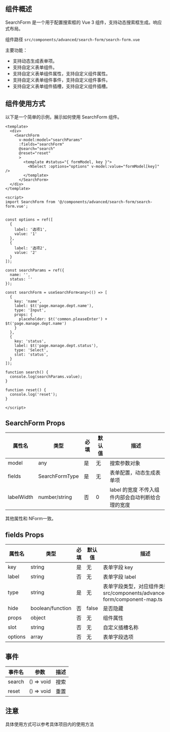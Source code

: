 ## 组件概述

SearchForm 是一个用于配置搜索框的 Vue 3 组件，支持动态搜索框生成。响应式布局。

组件路径 `src/components/advanced/search-form/search-form.vue`

主要功能：
- 支持动态生成表单项。
- 支持自定义表单组件。
- 支持自定义表单组件属性，支持自定义组件属性。
- 支持自定义表单组件事件，支持自定义组件事件。
- 支持自定义表单组件插槽，支持自定义组件插槽。

## 组件使用方式

以下是一个简单的示例，展示如何使用 SearchForm 组件。
```vue
<template>
  <div>
    <SearchForm
      v-model:model="searchParams"
      :fields="searchForm"
      @search="search"
      @reset="reset"
      >
        <template #status="{ formModel, key }">
          <NSelect :options="options" v-model:value="formModel[key]" />
        </template>
      </SearchForm>
  </div>
</template>

<script>
import SearchForm from '@/components/advanced/search-form/search-form.vue';


const options = ref([
  {
    label: '选项1',
    value: '1'
  },
  {
    label: '选项2',
    value: '2'
  }
]);

const searchParams = ref({
  name: '',
  status: ''
});

const searchForm = useSearchForm<any>(() => [
  {
    key: 'name',
    label: $t('page.manage.dept.name'),
    type: 'Input',
    props: {
      placeholder: $t('common.pleaseEnter') + $t('page.manage.dept.name')
    }
  },
  {
    key: 'status',
    label: $t('page.manage.dept.status'),
    type: 'Select',
    slot: 'status', 
  }
]);

function search() {
  console.log(searchParams.value);
}

function reset() {
  console.log('reset');
}

</script>
```

## SearchForm Props

| 属性名               | 类型                           | 必填 | 默认值 | 描述                                              |
| -------------------- | ------------------------------ | ---- | ------ | ------------------------------------------------- |
| model               | any                 | 是   | 无     | 搜索参数对象                          |
| fields               | SearchFormType                 | 是   | 无     | 表单配置，动态生成表单项                          |
| labelWidth           | number/string                  | 否   | 0      | label 的宽度 不传入组件内部会自动判断给合理的宽度 |

其他属性和 NForm一致。

## fields Props
| 属性名   | 类型             | 必填 | 默认值 | 描述                                                                                 |
| -------- | ---------------- | ---- | ------ | ------------------------------------------------------------------------------------ |
| key      | string           | 是   | 无     | 表单字段 key                                                                         |
| label    | string           | 否   | 无     | 表单字段 label                                                                       |
| type     | string           | 是   | 无     | 表单字段类型，对应组件类型 详见 src/components/advanced/config-form/component-map.ts |
| hide     | boolean/function | 否   | false  | 是否隐藏                                                                             |
| props    | object           | 否   | 无     | 组件属性                                                                             |
| slot     | string           | 否   | 无     | 自定义插槽名称                                                                       |
| options  | array            | 否   | 无     | 表单字段选项                                                                         |

## 事件

| 事件名            | 参数       | 描述                   |
| ----------------- | ---------- | ---------------------- |
| search | () => void | 搜索 |
| reset | () => void | 重置 |


## 注意

具体使用方式可以参考具体项目内的使用方法

